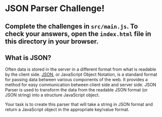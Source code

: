 # JSON Parser Challenge!

## Complete the challenges in ```src/main.js```. To check your answers, open the ```index.html``` file in this directory in your browser.

## What is JSON?

Often data is stored in the server in a different format from what is readable by the client side. [JSON](http://www.w3schools.com/js/js_json.asp), or JavaScript Object Notation, is a standard format for passing data between various components of the web. It provides a method for easy communication between client side and server side. JSON Parser is used to transform the data from the readable JSON format (or JSON string) into a structure JavaScript object.

Your task is to create this parser that will take a string in JSON format and return a JavaScript object in the appropriate key/value format.

